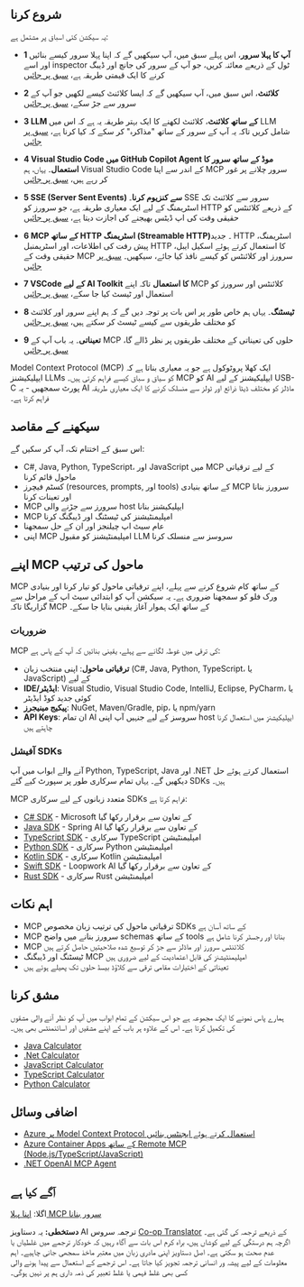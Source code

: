 <!--
CO_OP_TRANSLATOR_METADATA:
{
  "original_hash": "9191921de355cd9c8f46ebe21bdd52fd",
  "translation_date": "2025-06-12T23:06:11+00:00",
  "source_file": "03-GettingStarted/README.md",
  "language_code": "ur"
}
-->
## شروع کرنا

یہ سیکشن کئی اسباق پر مشتمل ہے:

- **1 آپ کا پہلا سرور**، اس پہلے سبق میں، آپ سیکھیں گے کہ اپنا پہلا سرور کیسے بنائیں اور اسے inspector ٹول کے ذریعے معائنہ کریں، جو آپ کے سرور کی جانچ اور ڈیبگ کرنے کا ایک قیمتی طریقہ ہے، [سبق پر جائیں](/03-GettingStarted/01-first-server/README.md)

- **2 کلائنٹ**، اس سبق میں، آپ سیکھیں گے کہ ایسا کلائنٹ کیسے لکھیں جو آپ کے سرور سے جڑ سکے، [سبق پر جائیں](/03-GettingStarted/02-client/README.md)

- **3 LLM کے ساتھ کلائنٹ**، کلائنٹ لکھنے کا ایک بہتر طریقہ یہ ہے کہ اس میں LLM شامل کریں تاکہ یہ آپ کے سرور کے ساتھ "مذاکرہ" کر سکے کہ کیا کرنا ہے، [سبق پر جائیں](/03-GettingStarted/03-llm-client/README.md)

- **4 Visual Studio Code میں GitHub Copilot Agent موڈ کے ساتھ سرور کا استعمال**۔ یہاں، ہم Visual Studio Code کے اندر سے اپنا MCP سرور چلانے پر غور کر رہے ہیں، [سبق پر جائیں](/03-GettingStarted/04-vscode/README.md)

- **5 SSE (Server Sent Events) سے کنزیوم کرنا**۔ SSE سرور سے کلائنٹ تک اسٹریمنگ کے لیے ایک معیاری طریقہ ہے، جو سرورز کو HTTP کے ذریعے کلائنٹس کو حقیقی وقت کی اپ ڈیٹس بھیجنے کی اجازت دیتا ہے، [سبق پر جائیں](/03-GettingStarted/05-sse-server/README.md)

- **6 MCP کے ساتھ HTTP اسٹریمنگ (Streamable HTTP)**۔ جدید HTTP اسٹریمنگ، پیش رفت کی اطلاعات، اور اسٹریمنبل HTTP کا استعمال کرتے ہوئے اسکیل ایبل، حقیقی وقت کے MCP سرورز اور کلائنٹس کو کیسے نافذ کیا جائے، سیکھیں۔ [سبق پر جائیں](/03-GettingStarted/06-http-streaming/README.md)

- **7 VSCode کے لیے AI Toolkit کا استعمال** تاکہ اپنے MCP کلائنٹس اور سرورز کو استعمال اور ٹیسٹ کیا جا سکے، [سبق پر جائیں](/03-GettingStarted/07-aitk/README.md)

- **8 ٹیسٹنگ**۔ یہاں ہم خاص طور پر اس بات پر توجہ دیں گے کہ ہم اپنے سرور اور کلائنٹ کو مختلف طریقوں سے کیسے ٹیسٹ کر سکتے ہیں، [سبق پر جائیں](/03-GettingStarted/08-testing/README.md)

- **9 تعیناتی**۔ یہ باب آپ کے MCP حلوں کی تعیناتی کے مختلف طریقوں پر نظر ڈالے گا، [سبق پر جائیں](/03-GettingStarted/09-deployment/README.md)


Model Context Protocol (MCP) ایک کھلا پروٹوکول ہے جو یہ معیاری بناتا ہے کہ ایپلیکیشنز LLMs کو سیاق و سباق کیسے فراہم کرتی ہیں۔ MCP کو AI ایپلیکیشنز کے لیے USB-C پورٹ سمجھیں - یہ AI ماڈلز کو مختلف ڈیٹا ذرائع اور ٹولز سے منسلک کرنے کا ایک معیاری طریقہ فراہم کرتا ہے۔

## سیکھنے کے مقاصد

اس سبق کے اختتام تک، آپ کر سکیں گے:

- C#, Java, Python, TypeScript، اور JavaScript میں MCP کے لیے ترقیاتی ماحول قائم کرنا
- کسٹم فیچرز (resources, prompts, اور tools) کے ساتھ بنیادی MCP سرورز بنانا اور تعینات کرنا
- MCP سرورز سے جڑنے والی host ایپلیکیشنز بنانا
- MCP امپلیمنٹیشنز کی ٹیسٹنگ اور ڈیبگنگ کرنا
- عام سیٹ اپ چیلنجز اور ان کے حل سمجھنا
- اپنی MCP امپلیمنٹیشنز کو مقبول LLM سروسز سے منسلک کرنا

## اپنے MCP ماحول کی ترتیب

MCP کے ساتھ کام شروع کرنے سے پہلے، اپنے ترقیاتی ماحول کو تیار کرنا اور بنیادی ورک فلو کو سمجھنا ضروری ہے۔ یہ سیکشن آپ کو ابتدائی سیٹ اپ کے مراحل سے گزاریگا تاکہ MCP کے ساتھ ایک ہموار آغاز یقینی بنایا جا سکے۔

### ضروریات

MCP کی ترقی میں غوطہ لگانے سے پہلے، یقینی بنائیں کہ آپ کے پاس ہے:

- **ترقیاتی ماحول**: اپنی منتخب زبان (C#, Java, Python, TypeScript، یا JavaScript) کے لیے
- **IDE/ایڈیٹر**: Visual Studio, Visual Studio Code, IntelliJ, Eclipse, PyCharm، یا کوئی جدید کوڈ ایڈیٹر
- **پیکیج مینیجرز**: NuGet, Maven/Gradle, pip، یا npm/yarn
- **API Keys**: ان تمام AI سروسز کے لیے جنہیں آپ اپنی host ایپلیکیشنز میں استعمال کرنا چاہتے ہیں


### آفیشل SDKs

آنے والے ابواب میں آپ Python, TypeScript, Java اور .NET استعمال کرتے ہوئے حل دیکھیں گے۔ یہاں تمام سرکاری طور پر سپورٹ کیے گئے SDKs ہیں۔

MCP متعدد زبانوں کے لیے سرکاری SDKs فراہم کرتا ہے:
- [C# SDK](https://github.com/modelcontextprotocol/csharp-sdk) - Microsoft کے تعاون سے برقرار رکھا گیا
- [Java SDK](https://github.com/modelcontextprotocol/java-sdk) - Spring AI کے تعاون سے برقرار رکھا گیا
- [TypeScript SDK](https://github.com/modelcontextprotocol/typescript-sdk) - سرکاری TypeScript امپلیمنٹیشن
- [Python SDK](https://github.com/modelcontextprotocol/python-sdk) - سرکاری Python امپلیمنٹیشن
- [Kotlin SDK](https://github.com/modelcontextprotocol/kotlin-sdk) - سرکاری Kotlin امپلیمنٹیشن
- [Swift SDK](https://github.com/modelcontextprotocol/swift-sdk) - Loopwork AI کے تعاون سے برقرار رکھا گیا
- [Rust SDK](https://github.com/modelcontextprotocol/rust-sdk) - سرکاری Rust امپلیمنٹیشن

## اہم نکات

- MCP ترقیاتی ماحول کی ترتیب زبان مخصوص SDKs کے ساتھ آسان ہے
- MCP سرورز بنانے میں واضح schemas کے ساتھ tools بنانا اور رجسٹر کرنا شامل ہے
- MCP کلائنٹس سرورز اور ماڈلز سے جڑ کر توسیع شدہ صلاحیتیں حاصل کرتے ہیں
- ٹیسٹنگ اور ڈیبگنگ MCP امپلیمنٹیشنز کی قابل اعتمادیت کے لیے ضروری ہیں
- تعیناتی کے اختیارات مقامی ترقی سے کلاؤڈ بیسڈ حلوں تک پھیلے ہوئے ہیں

## مشق کرنا

ہمارے پاس نمونے کا ایک مجموعہ ہے جو اس سیکشن کے تمام ابواب میں آپ کو نظر آنے والی مشقوں کی تکمیل کرتا ہے۔ اس کے علاوہ ہر باب کے اپنے مشقیں اور اسائنمنٹس بھی ہیں۔

- [Java Calculator](./samples/java/calculator/README.md)
- [.Net Calculator](../../../03-GettingStarted/samples/csharp)
- [JavaScript Calculator](./samples/javascript/README.md)
- [TypeScript Calculator](./samples/typescript/README.md)
- [Python Calculator](../../../03-GettingStarted/samples/python)

## اضافی وسائل

- [Azure پر Model Context Protocol استعمال کرتے ہوئے ایجنٹس بنائیں](https://learn.microsoft.com/azure/developer/ai/intro-agents-mcp)
- [Azure Container Apps کے ساتھ Remote MCP (Node.js/TypeScript/JavaScript)](https://learn.microsoft.com/samples/azure-samples/mcp-container-ts/mcp-container-ts/)
- [.NET OpenAI MCP Agent](https://learn.microsoft.com/samples/azure-samples/openai-mcp-agent-dotnet/openai-mcp-agent-dotnet/)

## آگے کیا ہے

اگلا: [اپنا پہلا MCP سرور بنانا](/03-GettingStarted/01-first-server/README.md)

**دستخطی:**
یہ دستاویز AI ترجمہ سروس [Co-op Translator](https://github.com/Azure/co-op-translator) کے ذریعے ترجمہ کی گئی ہے۔ اگرچہ ہم درستگی کے لیے کوشاں ہیں، براہ کرم اس بات سے آگاہ رہیں کہ خودکار ترجمے میں غلطیاں یا عدم صحت ہو سکتی ہے۔ اصل دستاویز اپنی مادری زبان میں معتبر ماخذ سمجھی جانی چاہیے۔ اہم معلومات کے لیے پیشہ ور انسانی ترجمہ تجویز کیا جاتا ہے۔ اس ترجمے کے استعمال سے پیدا ہونے والی کسی بھی غلط فہمی یا غلط تعبیر کی ذمہ داری ہم پر نہیں ہوگی۔